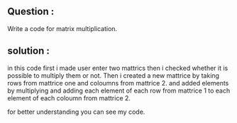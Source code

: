 ## Question :
Write a code for matrix multiplication.
## solution :
in this code first i made user enter two mattrics then i checked whether it is possible to multiply them or not.
Then i created a new mattrice by taking rows from mattrice one and coloumns from mattrice 2. and added elements by multiplying and adding each element of each row from mattrice 1 to each element of each coloumn from mattrice 2.

for better understanding you can see my code.